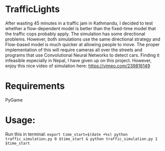# TrafficLights
After wasting 45 minutes in a traffic jam in Kathmandu, I decided to test whether a flow-dependent model is better than the fixed-time model that the traffic cops probably apply. The simulation has some directional problems. However, both simulations use the same directional strategy and Flow-based model is much quicker at allowing people to move. The proper implementation of this will require cameras all over the streets and programs that use Convolutional Neural Networks to detect cars. Finding it infeasible especially in Nepal, I have given up on this project. However, enjoy this nice video of simulation here: https://vimeo.com/239816149

# Requirements
PyGame

# Usage:
Run this in terminal:
	```
	export time_start=$(date +%s)
	python traffic_simulation.py 0 $time_start & python traffic_simulation.py 1 $time_start
	```
